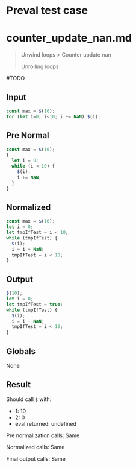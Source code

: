# Preval test case

# counter_update_nan.md

> Unwind loops > Counter update nan
>
> Unrolling loops

#TODO

## Input

`````js filename=intro
const max = $(10);
for (let i=0; i<10; i += NaN) $(i);
`````

## Pre Normal

`````js filename=intro
const max = $(10);
{
  let i = 0;
  while (i < 10) {
    $(i);
    i += NaN;
  }
}
`````

## Normalized

`````js filename=intro
const max = $(10);
let i = 0;
let tmpIfTest = i < 10;
while (tmpIfTest) {
  $(i);
  i = i + NaN;
  tmpIfTest = i < 10;
}
`````

## Output

`````js filename=intro
$(10);
let i = 0;
let tmpIfTest = true;
while (tmpIfTest) {
  $(i);
  i = i + NaN;
  tmpIfTest = i < 10;
}
`````

## Globals

None

## Result

Should call `$` with:
 - 1: 10
 - 2: 0
 - eval returned: undefined

Pre normalization calls: Same

Normalized calls: Same

Final output calls: Same
